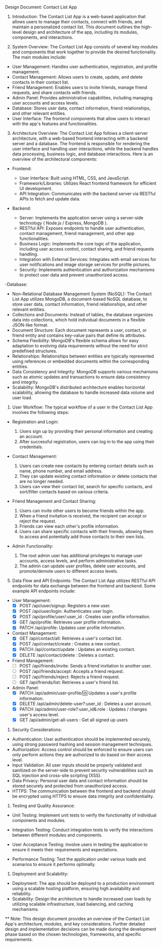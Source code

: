 Design Document: Contact List App

1. Introduction:
The Contact List App is a web-based application that allows users to manage their contacts, connect with friends, and maintain a personalized contact list. This document outlines the high-level design and architecture of the app, including its modules, components, and interactions.

2. System Overview:
The Contact List App consists of several key modules and components that work together to provide the desired functionality. The main modules include:

- User Management: Handles user authentication, registration, and profile management.
- Contact Management: Allows users to create, update, and delete contacts in their contact list.
- Friend Management: Enables users to invite friends, manage friend requests, and share contacts with friends.
- Admin Panel: Provides administrative capabilities, including managing user accounts and access levels.
- Database: Stores user data, contact information, friend relationships, and other relevant entities.
- User Interface: The frontend components that allow users to interact with the app's features and functionalities.

3. Architecture Overview:
The Contact List App follows a client-server architecture, with a web-based frontend interacting with a backend server and a database. The frontend is responsible for rendering the user interface and handling user interactions, while the backend handles data processing, business logic, and database interactions. Here is an overview of the architectural components:

- Frontend:
  - User Interface: Built using HTML, CSS, and JavaScript.
  - Framework/Libraries: Utilizes React frontend framework  for efficient UI development.
  - API Integration: Communicates with the backend server via RESTful APIs to fetch and update data.

- Backend:
  - Server: Implements the application server using a server-side technology ( Node.js / Express, MongoDB ).
  - RESTful API: Exposes endpoints to handle user authentication, contact management, friend management, and other app functionalities.
  - Business Logic: Implements the core logic of the application, including user access control, contact sharing, and friend requests handling.
  - Integration with External Services: Integrates with email services for user notifications and image storage services for profile pictures.
  - Security: Implements authentication and authorization mechanisms to protect user data and prevent unauthorized access.

-Database:
- Non-Relational Database Management System (NoSQL): The Contact List App utilizes MongoDB, a document-based NoSQL database, to store user data, contact information, friend relationships, and other relevant entities.
- Collections and Documents: Instead of tables, the database organizes data into collections, which hold individual documents in a flexible JSON-like format.
- Document Structure: Each document represents a user, contact, or friend entity and contains key-value pairs that define its attributes.
- Schema Flexibility: MongoDB's flexible schema allows for easy adaptation to evolving data requirements without the need for strict predefined structures.
- Relationships: Relationships between entities are typically represented using references or embedded documents within the corresponding entities.
- Data Consistency and Integrity: MongoDB supports various mechanisms such as atomic updates and transactions to ensure data consistency and integrity.
- Scalability: MongoDB's distributed architecture enables horizontal scalability, allowing the database to handle increased data volume and user load.
 
1. User Workflow:
The typical workflow of a user in the Contact List App involves the following steps:

- Registration and Login:
  1. Users sign up by providing their personal information and creating an account.
  2. After successful registration, users can log in to the app using their credentials.

- Contact Management:
  1. Users can create new contacts by entering contact details such as name, phone number, and email address.
  2. They can update existing contact information or delete contacts that are no longer needed.
  3. Users can view their contact list, search for specific contacts, and sort/filter contacts based on various criteria.

- Friend Management and Contact Sharing:
  1. Users can invite other users to become friends within the app.
  2. When a friend invitation is received, the recipient can accept or reject the request.
  3. Friends can view each other's profile information.
  4. Users can share specific contacts with their friends, allowing them to access and potentially add those contacts to their own lists.

- Admin Functionality:
  1. The root admin user has additional privileges to manage user accounts, access levels, and perform administrative tasks.
  2. The admin can update user profiles, delete user accounts, and promote/demote users to different access levels.

5. Data Flow and API Endpoints:
The Contact List App utilizes RESTful API endpoints for data exchange between the frontend and backend. Some example API endpoints include:

- User Management:
  - [X] POST /api/user/signup: Registers a new user.
  - [x] POST /api/user/login: Authenticates user login.
  - [x] POST /api/profile/user/:user_id : Creates user profile information.
  - [x] GET /api/profile: Retrieves user profile information.
  - [x] PATCH /api/profile: Updates user profile information.

- Contact Management:
  - [x] GET /api/contact/all: Retrieves a user's contact list.
  - [x] POST /api/contact/create : Creates a new contact.
  - [x] PATCH /api/contact/update : Updates an existing contact.
  - [x] DELETE /api/contact/delete : Deletes a contact.

- Friend Management:
  - [ ] POST    /api/friends/invite: Sends a friend invitation to another user.
  - [ ] POST    /api/friends/accept: Accepts a friend request.
  - [ ] POST    /api/friends/reject: Rejects a friend request.
  - [ ] GET     /api/friends/list: Retrieves a user's friend list.

- Admin Panel:
  - [x] PATCH   /api/admin/user-profile/:id: Updates a user's profile information.
  - [x] DELETE  /api/admin/delete-user?:user_id : Deletes a user account.
  - [x] PATCH   /api/admin/user-role?:user_id&:role  : Updates / changes user's access level.
  - [x] GET /api/admin/get-all-users : Get all signed up users

1. Security Considerations:
- Authentication: User authentication should be implemented securely, using strong password hashing and session management techniques.
- Authorization: Access control should be enforced to ensure users can only perform actions they are authorized to do based on their access level.
- Input Validation: All user inputs should be properly validated and sanitized on the server-side to prevent security vulnerabilities such as SQL injection and cross-site scripting (XSS).
- Data Privacy: Personal user data and contact information should be stored securely and protected from unauthorized access.
- HTTPS: The communication between the frontend and backend should be encrypted using HTTPS to ensure data integrity and confidentiality.

1. Testing and Quality Assurance:
- Unit Testing: Implement unit tests to verify the functionality of individual components and modules.
- Integration Testing: Conduct integration tests to verify the interactions between different modules and components.
- User Acceptance Testing: Involve users in testing the application to ensure it meets their requirements and expectations.

- Performance Testing: Test the application under various loads and scenarios to ensure it performs optimally.

1. Deployment and Scalability:
- Deployment: The app should be deployed to a production environment using a scalable hosting platform, ensuring high availability and reliability.
- Scalability: Design the architecture to handle increased user loads by utilizing scalable infrastructure, load balancing, and caching mechanisms.

** Note: This design document provides an overview of the Contact List App's architecture, modules, and key considerations. Further detailed design and implementation decisions can be made during the development phase based on the chosen technologies, frameworks, and specific requirements.